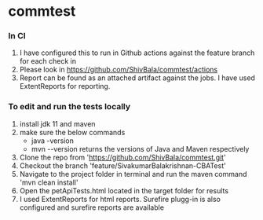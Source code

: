 # commtest

### In CI

1. I have configured this to run in Github actions against the feature branch for each check in
2. Please look in https://github.com/ShivBala/commtest/actions
3. Report can be found as an attached artifact against the jobs. I have used ExtentReports for reporting.

### To edit and run the tests locally

1. install jdk 11 and maven 
2. make sure the below commands
   - java -version 
   - mvn --version
   returns the versions of Java and Maven respectively
3. Clone the repo from 'https://github.com/ShivBala/commtest.git'
4. Checkout the branch 'feature/SivakumarBalakrishnan-CBATest'
5. Navigate to the project folder in terminal and run the maven command 'mvn clean install' 
6. Open the petApiTests.html located in the target folder for results
7. I used ExtentReports for html reports. Surefire plugg-in is also configured and surefire reports are available
